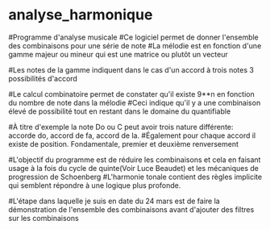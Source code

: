 # analyse_harmonique
#Programme d'analyse musicale
#Ce logiciel permet de donner l'ensemble des combinaisons pour une série de note
#La mélodie est en fonction d'une gamme majeur ou mineur qui est une matrice ou plutôt un vecteur

#Les notes de la gamme indiquent dans le cas d'un accord à trois notes 3 possibilités d'accord

#Le calcul combinatoire permet de constater qu'il existe 9**n en fonction du nombre de note dans la mélodie
#Ceci indique qu'il y a une combinaison élevé de possibilité tout en restant dans le domaine du quantifiable

#À titre d'exemple la note Do ou C peut avoir trois nature différente: accorde do, accord de fa, accord de la.
#Également pour chaque accord il existe de position. Fondamentale, premier et deuxième renversement

#L'objectif du programme est de réduire les combinaisons et cela en faisant usage à la fois du cycle de quinte(Voir Luce Beaudet) et les mécaniques de progression de Schoenberg
#L'harmonie tonale contient des règles implicite qui semblent répondre à une logique plus profonde.

#L'étape dans laquelle je suis en date du 24 mars est de faire la démonstration de l'ensemble des combinaisons avant d'ajouter des filtres sur les combinaisons